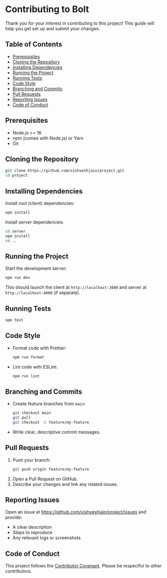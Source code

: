 # Contributing to Bolt

Thank you for your interest in contributing to this project! This guide will help you get set up and submit your changes.

## Table of Contents
- [Prerequisites](#prerequisites)
- [Cloning the Repository](#cloning-the-repository)
- [Installing Dependencies](#installing-dependencies)
- [Running the Project](#running-the-project)
- [Running Tests](#running-tests)
- [Code Style](#code-style)
- [Branching and Commits](#branching-and-commits)
- [Pull Requests](#pull-requests)
- [Reporting Issues](#reporting-issues)
- [Code of Conduct](#code-of-conduct)

## Prerequisites
- Node.js >= 16
- npm (comes with Node.js) or Yarn
- Git

## Cloning the Repository
```bash
git clone https://github.com/vishveshjain/project.git
cd project
```

## Installing Dependencies
Install root (client) dependencies:
```bash
npm install
```
Install server dependencies:
```bash
cd server
npm install
cd ..
```

## Running the Project
Start the development server:
```bash
npm run dev
```
This should launch the client at `http://localhost:3000` and server at `http://localhost:4000` (if separate).

## Running Tests
```bash
npm test
```

## Code Style
- Format code with Prettier:
  ```bash
  npm run format
  ```
- Lint code with ESLint:
  ```bash
  npm run lint
  ```

## Branching and Commits
- Create feature branches from `main`:
  ```bash
  git checkout main
  git pull
  git checkout -b feature/my-feature
  ```
- Write clear, descriptive commit messages.

## Pull Requests
1. Push your branch:
   ```bash
   git push origin feature/my-feature
   ```
2. Open a Pull Request on GitHub.
3. Describe your changes and link any related issues.

## Reporting Issues
Open an issue at https://github.com/vishveshjain/project/issues and provide:
- A clear description
- Steps to reproduce
- Any relevant logs or screenshots

## Code of Conduct
This project follows the [Contributor Covenant](https://www.contributor-covenant.org/). Please be respectful to other contributors.
